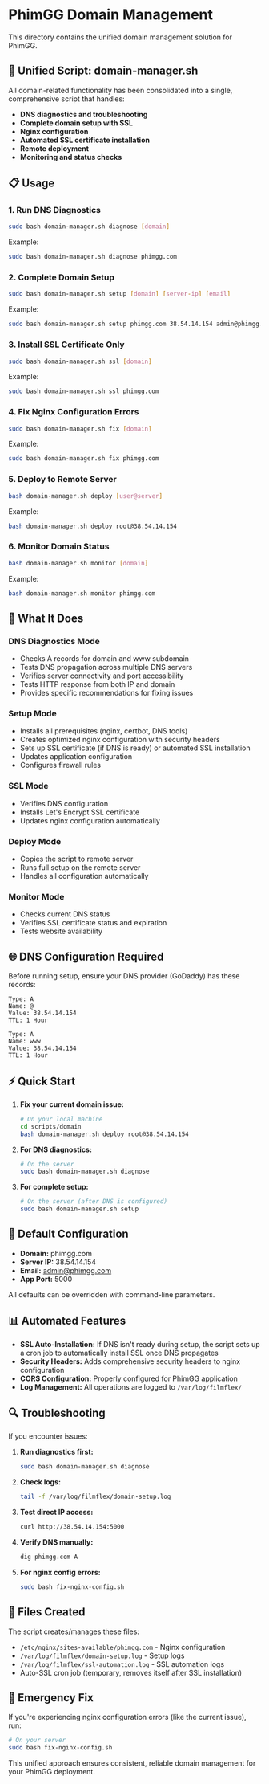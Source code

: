 # PhimGG Domain Management

This directory contains the unified domain management solution for PhimGG.

## 🚀 **Unified Script: domain-manager.sh**

All domain-related functionality has been consolidated into a single, comprehensive script that handles:

- **DNS diagnostics and troubleshooting**
- **Complete domain setup with SSL**
- **Nginx configuration**
- **Automated SSL certificate installation**
- **Remote deployment**
- **Monitoring and status checks**

## 📋 **Usage**

### **1. Run DNS Diagnostics**
```bash
sudo bash domain-manager.sh diagnose [domain]
```
Example:
```bash
sudo bash domain-manager.sh diagnose phimgg.com
```

### **2. Complete Domain Setup**
```bash
sudo bash domain-manager.sh setup [domain] [server-ip] [email]
```
Example:
```bash
sudo bash domain-manager.sh setup phimgg.com 38.54.14.154 admin@phimgg.com
```

### **3. Install SSL Certificate Only**
```bash
sudo bash domain-manager.sh ssl [domain]
```
Example:
```bash
sudo bash domain-manager.sh ssl phimgg.com
```

### **4. Fix Nginx Configuration Errors**
```bash
sudo bash domain-manager.sh fix [domain]
```
Example:
```bash
sudo bash domain-manager.sh fix phimgg.com
```

### **5. Deploy to Remote Server**
```bash
bash domain-manager.sh deploy [user@server]
```
Example:
```bash
bash domain-manager.sh deploy root@38.54.14.154
```

### **6. Monitor Domain Status**
```bash
bash domain-manager.sh monitor [domain]
```
Example:
```bash
bash domain-manager.sh monitor phimgg.com
```

## 🔧 **What It Does**

### **DNS Diagnostics Mode**
- Checks A records for domain and www subdomain
- Tests DNS propagation across multiple DNS servers
- Verifies server connectivity and port accessibility
- Tests HTTP response from both IP and domain
- Provides specific recommendations for fixing issues

### **Setup Mode**
- Installs all prerequisites (nginx, certbot, DNS tools)
- Creates optimized nginx configuration with security headers
- Sets up SSL certificate (if DNS is ready) or automated SSL installation
- Updates application configuration
- Configures firewall rules

### **SSL Mode**
- Verifies DNS configuration
- Installs Let's Encrypt SSL certificate
- Updates nginx configuration automatically

### **Deploy Mode**
- Copies the script to remote server
- Runs full setup on the remote server
- Handles all configuration automatically

### **Monitor Mode**
- Checks current DNS status
- Verifies SSL certificate status and expiration
- Tests website availability

## 🌐 **DNS Configuration Required**

Before running setup, ensure your DNS provider (GoDaddy) has these records:

```
Type: A
Name: @
Value: 38.54.14.154
TTL: 1 Hour

Type: A
Name: www
Value: 38.54.14.154
TTL: 1 Hour
```

## ⚡ **Quick Start**

1. **Fix your current domain issue:**
   ```bash
   # On your local machine
   cd scripts/domain
   bash domain-manager.sh deploy root@38.54.14.154
   ```

2. **For DNS diagnostics:**
   ```bash
   # On the server
   sudo bash domain-manager.sh diagnose
   ```

3. **For complete setup:**
   ```bash
   # On the server (after DNS is configured)
   sudo bash domain-manager.sh setup
   ```

## 📝 **Default Configuration**

- **Domain:** phimgg.com
- **Server IP:** 38.54.14.154
- **Email:** admin@phimgg.com
- **App Port:** 5000

All defaults can be overridden with command-line parameters.

## 📊 **Automated Features**

- **SSL Auto-Installation:** If DNS isn't ready during setup, the script sets up a cron job to automatically install SSL once DNS propagates
- **Security Headers:** Adds comprehensive security headers to nginx configuration
- **CORS Configuration:** Properly configured for PhimGG application
- **Log Management:** All operations are logged to `/var/log/filmflex/`

## 🔍 **Troubleshooting**

If you encounter issues:

1. **Run diagnostics first:**
   ```bash
   sudo bash domain-manager.sh diagnose
   ```

2. **Check logs:**
   ```bash
   tail -f /var/log/filmflex/domain-setup.log
   ```

3. **Test direct IP access:**
   ```bash
   curl http://38.54.14.154:5000
   ```

4. **Verify DNS manually:**
   ```bash
   dig phimgg.com A
   ```

5. **For nginx config errors:**
   ```bash
   sudo bash fix-nginx-config.sh
   ```

## 📁 **Files Created**

The script creates/manages these files:
- `/etc/nginx/sites-available/phimgg.com` - Nginx configuration
- `/var/log/filmflex/domain-setup.log` - Setup logs
- `/var/log/filmflex/ssl-automation.log` - SSL automation logs
- Auto-SSL cron job (temporary, removes itself after SSL installation)

## 🚨 **Emergency Fix**

If you're experiencing nginx configuration errors (like the current issue), run:

```bash
# On your server
sudo bash fix-nginx-config.sh
```

This unified approach ensures consistent, reliable domain management for your PhimGG deployment.